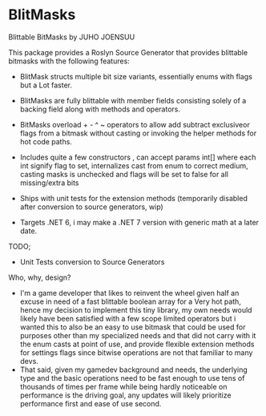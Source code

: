 # BlitMasks
Blittable BitMasks by JUHO JOENSUU

This package provides a Roslyn Source Generator that provides blittable bitmasks with the following features:

* BlitMask structs multiple bit size variants, essentially enums with flags but a Lot faster.
* BlitMasks are fully blittable with member fields consisting solely of a backing field along with methods and operators.

* BitMasks overload + - ^ ~ operators to allow add subtract exclusiveor flags from a bitmask without casting or invoking the helper methods for hot code paths.
*	Includes quite a few constructors , can accept params int[] where each int signify flag to set, internalizes cast from enum to correct medium, casting masks is unchecked and flags will be set to false for all missing/extra bits
*	Ships with unit tests for the extension methods (temporarily disabled after conversion to source generators, wip)
*	Targets .NET 6, i may make a .NET 7 version with generic math at a later date.

TODO;
* Unit Tests conversion to Source Generators

Who, why, design?
*	I'm a game developer that likes to reinvent the wheel given half an excuse in need of a fast blittable boolean array for a Very hot path,
	hence my decision to implement this tiny library, my own needs would likely have been satisfied with a few scope limited operators but 
	i wanted this to also be an easy to use bitmask that could be used for purposes other than my specialized needs and that did not carry 
	with it the enum casts at point of use, and provide flexible extension methods for settings flags since bitwise operations are not that 
	familiar to many devs.
*	That said, given my gamedev background and needs, the underlying type and the basic operations need to be fast enough to use 
	tens of thousands of times per frame while being hardly noticeable on performance is the driving goal, any updates will likely prioritize
	performance first and ease of use second.
